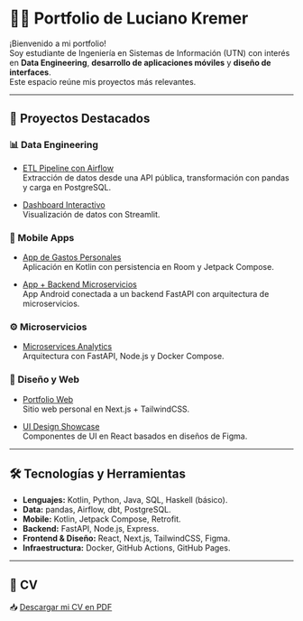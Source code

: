 # 👨‍💻 Portfolio de Luciano Kremer

¡Bienvenido a mi portfolio!  
Soy estudiante de Ingeniería en Sistemas de Información (UTN) con interés en **Data Engineering**, **desarrollo de aplicaciones móviles** y **diseño de interfaces**.  
Este espacio reúne mis proyectos más relevantes.

---

## 🚀 Proyectos Destacados

### 📊 Data Engineering
- [ETL Pipeline con Airflow](https://github.com/usuario/etl-data-pipeline)  
  Extracción de datos desde una API pública, transformación con pandas y carga en PostgreSQL.  

- [Dashboard Interactivo](https://github.com/usuario/data-dashboard)  
  Visualización de datos con Streamlit.

### 📱 Mobile Apps
- [App de Gastos Personales](https://github.com/usuario/personal-expenses-app)  
  Aplicación en Kotlin con persistencia en Room y Jetpack Compose.  

- [App + Backend Microservicios](https://github.com/usuario/mobile-microservices-app)  
  App Android conectada a un backend FastAPI con arquitectura de microservicios.

### ⚙️ Microservicios
- [Microservices Analytics](https://github.com/usuario/microservices-analytics)  
  Arquitectura con FastAPI, Node.js y Docker Compose.

### 🎨 Diseño y Web
- [Portfolio Web](https://usuario.github.io/portfolio-web)  
  Sitio web personal en Next.js + TailwindCSS.  

- [UI Design Showcase](https://github.com/usuario/ui-design-showcase)  
  Componentes de UI en React basados en diseños de Figma.

---

## 🛠️ Tecnologías y Herramientas
- **Lenguajes:** Kotlin, Python, Java, SQL, Haskell (básico).
- **Data:** pandas, Airflow, dbt, PostgreSQL.
- **Mobile:** Kotlin, Jetpack Compose, Retrofit.
- **Backend:** FastAPI, Node.js, Express.
- **Frontend & Diseño:** React, Next.js, TailwindCSS, Figma.
- **Infraestructura:** Docker, GitHub Actions, GitHub Pages.

---

## 📄 CV
📥 [Descargar mi CV en PDF](./assets/Luciano_Kremer_CV.pdf)
